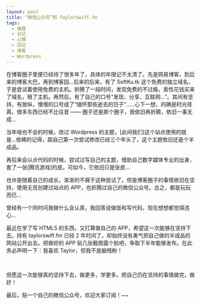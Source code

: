 ```yaml
---
layout: post
title: “微信公众号”和 TaylorSwift.fm
tags:
  - 编程
  - 日记
  - 心情
  - 回忆
  - 博客
  - Wordpress
---
```

在博客圈子里便已经待了很多年了，具体的年限记不太清了。先是网易博客，到后来的博客大巴，再到博客园...后来的后来，有了 SoftKu.tk 这个免费的独立域名，于是尝试着使用免费的主机。折腾了一段时间，发现免费的不过瘾，索性花钱买来了域名，租了主机。再然后，有了自己的口号“发现、分享、互联网...”。其间有坚持，有放纵，慢慢的口号成了“缅怀那些逝去的日子”......心下一想，的确是时光荏苒，很多东西已经不比往昔 —— 圈子还是那个圈子，我依旧再折腾，依旧一事无成...

当年啥也不会的时候，改过 Wordpress 的主题，[此间我们]这个站点使用的就是...依稀的记得，距自己第一次尝试修改已经三个年头了，这个主题依旧还是个半成品。

再后来会以点代码的时候，尝试过写自己的主题，借助自己数字媒体专业的出身，套了一张[腾讯游戏]的皮。可如今，它依旧只是张皮...



也许是随着自己的成长，渐渐的不屑于这种尝试了。但是博客圈子的事情依旧在坚持，使用无觅创建过站点的 APP，也折腾过自己的微信公众号。总之，都是玩玩而已...

曾经有一个同时问我做什么会认真，我回答说做饭和写代码，现在想想都觉得违心...



最近在学了写 HTML5 的东西，又打算做自己的 APP，希望这一次能够在坚持下去。持有 taylorswift.fm 已经 2 年时间了，却始终没有勇气把自己做的半成品的网站公开出去。把做好的 APP 贴几张截图露个脸吧，争取下半年能够发布。在此务必声明一下：我喜欢 Taylor，但我不是脑残粉！







&nbsp;

但愿这一次能够真的坚持下去，做更多，学更多。把自己仍在坚持的事情做完，做好！

最后，贴一个自己的微信公众号，欢迎大家订阅！~~
